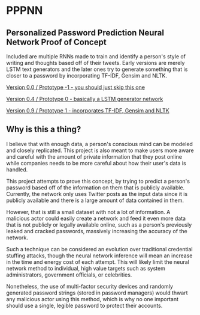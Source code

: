# PPPNN
## Personalized Password Prediction Neural Network Proof of Concept

Included are multiple RNNs made to train and identify a person's style of writing and thoughts based off of their tweets. Early versions are merely LSTM text generators and the later ones try to generate something that is closer to a password by incorporating TF-IDF, Gensim and NLTK.

[Version 0.0 / Prototype -1 - you should just skip this one](https://github.com/o4ugDF54PlqU/PPPNN/tree/master/Prototype%20-1)

[Version 0.4 / Prototype 0 - basically a LSTM generator network](https://github.com/o4ugDF54PlqU/PPPNN/tree/master/Prototype%200)

[Version 0.9 / Prototype 1 - incorporates TF-IDF, Gensim and NLTK](https://github.com/o4ugDF54PlqU/PPPNN/tree/master/Prototype%201)

## Why is this a thing?

I believe that with enough data, a person's conscious mind can be modeled and closely replicated. This project is also meant to make users more aware and careful with the amount of private information that they post online while companies needs to be more careful about how their user's data is handled.

This project attempts to prove this concept, by trying to predict a person's password based off of the information on them that is publicly available. Currently, the network only uses Twitter posts as the input data since it is publicly available and there is a large amount of data contained in them. 

However, that is still a small dataset with not a lot of information. A malicious actor could easily create a network and feed it even more data that is not publicly or legally available online, such as a person's previously leaked and cracked passwords, massively increasing the accuracy of the network. 

Such a technique can be considered an evolution over traditional credential stuffing attacks, though the neural network inference will mean an increase in the time and energy cost of each attempt. This will likely limit the neural network method to individual, high value targets such as system administrators, government officials, or celebrities.

Nonetheless, the use of multi-factor security devices and randomly generated password strings (stored in password managers) would thwart any malicious actor using this method, which is why no one important should use a single, legible password to protect their accounts. 
